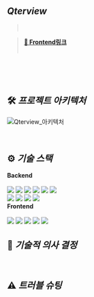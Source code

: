 ## **_Qterview_**


><br/>

>**[📎 Frontend링크](https://github.com/Qterview/front-vue)**<br/>
><br/>



<br/>


<br/>


<br/>

## 🛠️ **_프로젝트 아키텍처_**

![Qterview_아키텍처](https://user-images.githubusercontent.com/98438390/217426541-6294e91c-a94f-47f6-b869-49496ed67735.jpg)

<br/>



## ⚙️ **_기술 스택_**

**Backend**<br /><br />
<img src="https://img.shields.io/badge/Nest.js-E0234E?style=for-the-badge&logo=NestJS&logoColor=white">
<img src="https://img.shields.io/badge/TypeScript-3178C6?style=for-the-badge&logo=TypeScript&logoColor=black">
<img src="https://img.shields.io/badge/npm-CB3837?style=for-the-badge&logo=npm&logoColor=white">
<img src="https://img.shields.io/badge/MongoDB-47A248?style=for-the-badge&logo=MongoDB&logoColor=white">
<img src="https://img.shields.io/badge/Mongoose-871618?style=for-the-badge&logo=MongoDB&logoColor=white">
<img src="https://img.shields.io/badge/Socket.io-010101?style=for-the-badge&logo=Socket.io&logoColor=white">
<br/>
<img src="https://img.shields.io/badge/Amazon EC2-FF9900?style=for-the-badge&logo=Amazon EC2&logoColor=white">
<img src="https://img.shields.io/badge/Docker-2496ED?style=for-the-badge&logo=Docker&logoColor=white">
<img src="https://img.shields.io/badge/GitHub-181717?style=for-the-badge&logo=GitHub&logoColor=white">
<img src="https://img.shields.io/badge/GitHub Actions-2088FF?style=for-the-badge&logo=GitHub Actions&logoColor=white">
<br/>
**Frontend**<br /><br />
<img src="https://img.shields.io/badge/Amazon Vue.js-4FC08D?style=for-the-badge&logo=Amazon Vue.js&logoColor=white">
<img src="https://img.shields.io/badge/Amazon Nuxt.js-00DC82?style=for-the-badge&logo=Amazon Nuxt.js&logoColor=white">
<img src="https://img.shields.io/badge/CSS3-1572B6?style=for-the-badge&logo=CSS3&logoColor=white">
<img src="https://img.shields.io/badge/Socket.io-010101?style=for-the-badge&logo=Socket.io&logoColor=white">
<img src="https://img.shields.io/badge/Docker-2496ED?style=for-the-badge&logo=Docker&logoColor=white">



## 🔩 **_기술적 의사 결정_**




<br/>

## ⚠️ **_트러블 슈팅_**



